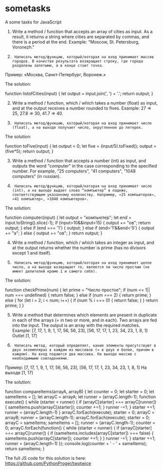 # sometasks

A some tasks for JavaScript

1. Write a method / function that accepts an array of cities as input. As a result, it returns a string where cities are separated by commas, and there is a period at the end.
Example:
"Moscow, St. Petersburg, Voronezh."
1.      Написать метод/функцию, который/которая на вход принимает массив городов. В качестве результата возвращает строку, где города разделены запятыми, а в конце стоит точка. 
Пример:
«Москва, Санкт-Петербург, Воронеж.» 

The solution: 

function listofCities(input) {
	let output = input.join(', ') + '.';
	return output;
	}

2. Write a method / function, which / which takes a number (float) as input, and at the output receives a number rounded to fives.
Example:
27 => 25, 27.8 => 30, 41.7 => 40.
2.      Написать метод/функцию, который/которая на вход принимает число (float), а на выходе получает число, округленное до пятерок.

The solution: 

function toFive(input) {
	let output = 0;
	let five = (input/5).toFixed();
		output = (five*5);
	return output;
	}

3. Write a method / function that accepts a number (int) as input, and outputs the word "computer" in the case corresponding to the specified number. For example, "25 computers", "41 computers", "1048 computers" (in russian).
3.      Написать метод/функцию, который/которая на вход принимает число (int), а на выходе выдает слово “компьютер” в падеже, соответствующем указанному количеству. Например, «25 компьютеров», «41 компьютер», «1048 компьютеров». 

The solution: 

function computer(input) {
	let output = "компьютер";
	let end = input.toString().slice(-1);
		if (input>10&&input<15) {
				output += "ов";
				return output;
				}
		else if (end === '1') {
			output;
			}
		else if (end>'1'&&end<'5') {
			output += "а";
			} 
		else {
			output += "ов";
			}
	return output;
	}

4. Write a method / function, which / which takes an integer as input, and at the output returns whether the number is prime (has no divisors except 1 and itself).
4.      Написать метод/функцию, который/которая на вход принимает целое число, а на выходе возвращает то, является ли число простым (не имеет делителей кроме 1 и самого себя). 

The solution: 

function checkPrime(num) {
let prime = "Число простое";
	if (num <= 1|| num === undefined) {
	return false;
	}
	else if (num === 2) {
		return prime;
		} else {
		for (let i = 2; i < num; i++) {
			if (num % i === 0) {
			return false;
			}
		}
		return prime;
		}
	}

5. Write a method that determines which elements are present in duplicate in each of the arrays (= in two or more, and in each). Two arrays are fed into the input. The output is an array with the required matches.
Example:
[7, 17, 1, 9, 1, 17, 56, 56, 23], [56, 17, 17, 1, 23, 34, 23, 1, 8, 1]
Outlet [1, 17]
5.      Написать метод, который определяет, какие элементы присутствуют в двух экземплярах в каждом из массивов (= в двух и более, причем в каждом). На вход подаются два массива. На выходе массив с необходимыми совпадениями.
Пример:
[7, 17, 1, 9, 1, 17, 56, 56, 23], [56, 17, 17, 1, 23, 34, 23, 1, 8, 1]
На выходе [1, 17] 

The solution: 

function compareItems(arrayA, arrayB) {
	let counter = 0;
	let starter = 0;
	let sameItems = [];
	let arrayC = arrayA;
	let runner = (arrayC.length-1);
			function execute() {
				while (starter < runner) {
					if (arrayC[starter] === arrayC[runner]) {
							sameItems.push(arrayC[starter]);
							counter +=1;
					}
					runner -=1;
					}
				starter +=1;
				runner = (arrayC.length-1)
			}
			arrayC.forEach(execute);
	starter = 0;
	arrayC = arrayB;
	runner = (arrayC.length-1);
			arrayC.forEach(execute);
	starter = 0;
	arrayC = sameItems;
	sameItems = [];
	runner = (arrayC.length-1);
	counter = 0;
			arrayC.forEach(function() {
					while (starter < runner) {
						if (arrayC[starter] === arrayC[runner]) {
							if (sameItems.includes(arrayC[starter]) === false) {
								sameItems.push(arrayC[starter]);
								counter +=1;
								}
							}
					runner -=1;	
						}
				starter +=1;
				runner = (arrayC.length-1)
			});
			console.log(counter + ' - ' + sameItems);
	return sameItems;
	}

The full JS code for this solution is here: https://github.com/PythonProger/twotwice
